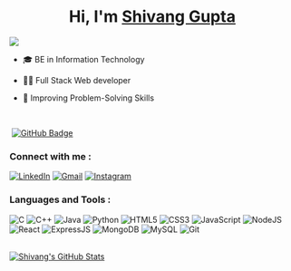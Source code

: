 

<h1 align="center">Hi, I'm <a href="https://shivanggupta.vercel.app/" target="_blank">  Shivang  Gupta </a></h1>


<img src="https://readme-typing-svg.herokuapp.com?font=Algerians&color=F07C3D&width=500&lines=I+am+a+Full+Stack+Web+Developer....">

- 🎓 BE in Information Technology 

- 👨‍💻 Full Stack Web developer

- 🌱 Improving Problem-Solving Skills

<br>


<p align="left"> <img src="https://komarev.com/ghpvc/?username=shivang17d&label=profile%20views&color=0e75b6&style=flat" alt="" /> 
<a href="https://github.com/m-sehrawat?tab=followers"><img src="https://img.shields.io/github/followers/shivang17d?label=Followers&style=social" alt="GitHub Badge"></a>
</p>


<h3 align="left">Connect with me :</h3>
<div align="left">
  <a href="https://www.linkedin.com/in/shivang-gupta-141470219/"><img alt="LinkedIn" src="https://img.shields.io/badge/LinkedIn-0077B5?style=flat&logo=linkedin&logoColor=white"/></a>
  <a href="mailto:shivangguptaxd@gmail.com"><img alt="Gmail" src="https://img.shields.io/badge/Gmail-D14836?style=flat&logo=gmail&logoColor=white"/></a>
  <a href="https://www.instagram.com/_shivang.gupta_"><img alt="Instagram" src="https://img.shields.io/badge/Instagram-E4405F?style=flat&logo=instagram&logoColor=white"/></a>
</div>


<h3 align="left">Languages and Tools :</h3>
<div align="left">
<img alt="C" src="https://img.shields.io/badge/C-00599C?style=for-the-badge&logo=c&logoColor=white"/>
<img alt="C++" src="https://img.shields.io/badge/C%2B%2B-00599C?style=for-the-badge&logo=c%2B%2B&logoColor=white"/> 
<img alt="Java" src="https://img.shields.io/badge/Java-ED8B00?style=for-the-badge&logo=java&logoColor=white"/>
<img alt="Python" src="https://img.shields.io/badge/Python-FFD43B?style=for-the-badge&logo=python&logoColor=blue"/>
<img alt="HTML5" src="https://img.shields.io/badge/html5-%23E34F26.svg?style=for-the-badge&logo=html5&logoColor=white"/>
<img alt="CSS3" src="https://img.shields.io/badge/css3-%231572B6.svg?style=for-the-badge&logo=css3&logoColor=white"/> 
<img alt="JavaScript" src="https://img.shields.io/badge/javascript-%23323330.svg?style=for-the-badge&logo=javascript&logoColor=%23F7DF1E"/> 
<img alt="NodeJS" src="https://img.shields.io/badge/node.js-%2343853D.svg?style=for-the-badge&logo=node-dot-js&logoColor=white"/>
<img alt="React" src="https://img.shields.io/badge/react-%2320232a.svg?style=for-the-badge&logo=react&logoColor=%2361DAFB"/>
<img alt="ExpressJS" src="https://img.shields.io/badge/Express.js-000000?style=for-the-badge&logo=express&logoColor=white"/>
<img alt="MongoDB" src="https://img.shields.io/badge/MongoDB-4EA94B?style=for-the-badge&logo=mongodb&logoColor=white"/>
<img alt="MySQL" src="https://img.shields.io/badge/MySQL-005C84?style=for-the-badge&logo=mysql&logoColor=white"/>
<img alt="Git" src="https://img.shields.io/badge/git-%23F05033.svg?&style=for-the-badge&logo=git&logoColor=white"/>
</div>



<br/>

[![Shivang's GitHub Stats](https://github-readme-stats.vercel.app/api?username=shivang17d&hide=issues&count_private=true&show_icons=true&theme=calm)](https://github-readme-stats.vercel.app/api?username=shivang17d&hide=issues&count_private=true&show_icons=true&theme=calm)




